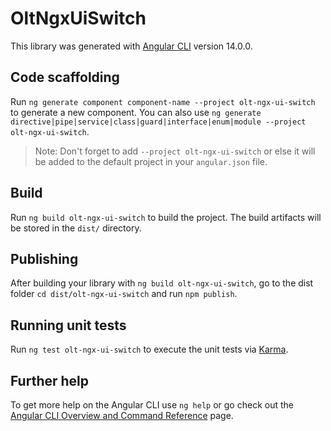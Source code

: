 # OltNgxUiSwitch

This library was generated with [Angular CLI](https://github.com/angular/angular-cli) version 14.0.0.

## Code scaffolding

Run `ng generate component component-name --project olt-ngx-ui-switch` to generate a new component. You can also use `ng generate directive|pipe|service|class|guard|interface|enum|module --project olt-ngx-ui-switch`.
> Note: Don't forget to add `--project olt-ngx-ui-switch` or else it will be added to the default project in your `angular.json` file. 

## Build

Run `ng build olt-ngx-ui-switch` to build the project. The build artifacts will be stored in the `dist/` directory.

## Publishing

After building your library with `ng build olt-ngx-ui-switch`, go to the dist folder `cd dist/olt-ngx-ui-switch` and run `npm publish`.

## Running unit tests

Run `ng test olt-ngx-ui-switch` to execute the unit tests via [Karma](https://karma-runner.github.io).

## Further help

To get more help on the Angular CLI use `ng help` or go check out the [Angular CLI Overview and Command Reference](https://angular.io/cli) page.
